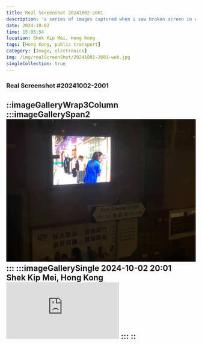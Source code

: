 ```yaml
---
title: Real Screenshot 20241002-2001
description: 'a series of images captured when i saw broken screen in city'
date: 2024-10-02
time: 15:05:54
location: Shek Kip Mei, Hong Kong
tags: [Hong Kong, public transport]
category: [Image, electronics]
img: /img/realScreenShot/20241002-2001-web.jpg
singleCollection: true
---
```


### Real Screenshot #20241002-2001
::imageGalleryWrap3Column
    :::imageGallerySpan2
     <!-- ![Alttext](/img/realScreenShot/20240912-001830-web.jpg) -->
     ![alt text](/img/realScreenShot/20241002-2001-web.jpg)
    :::
    :::imageGallerySingle
    2024-10-02     20:01  
    Shek Kip Mei, Hong Kong
      <iframe style="aspect-ratio: 9/16;" class="w-full " src="https://www.youtube.com/embed/JPsDX40yOXY?si=13Uczr17mns5eR0J&amp;controls=0" title="YouTube video player" frameborder="0" allow="accelerometer; autoplay; clipboard-write; encrypted-media; gyroscope; picture-in-picture; web-share" allowfullscreen></iframe>
    :::
::
---